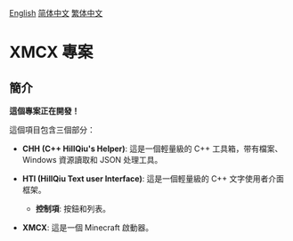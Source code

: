 [English](README.md) [简体中文](README.SC.md) [繁体中文](README.TC.md)

# XMCX 專案

## 簡介

**這個專案正在開發！**

這個項目包含三個部分：

- **CHH (C++ HillQiu's Helper)**: 這是一個輕量級的 C++ 工具箱，带有檔案、Windows 資源讀取和 JSON 处理工具。

- **HTI (HillQiu Text user Interface)**: 這是一個輕量級的 C++ 文字使用者介面框架。

  - **控制項**: 按鈕和列表。

- **XMCX**: 這是一個 Minecraft 啟動器。